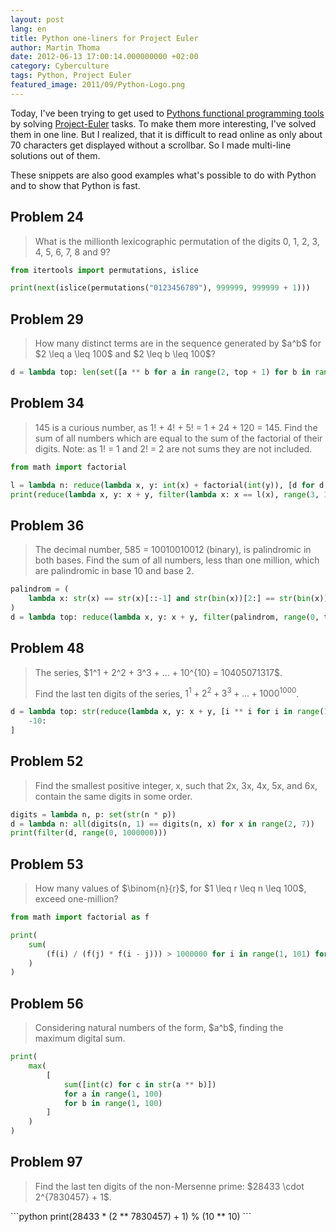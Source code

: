 ```yaml
---
layout: post
lang: en
title: Python one-liners for Project Euler
author: Martin Thoma
date: 2012-06-13 17:00:14.000000000 +02:00
category: Cyberculture
tags: Python, Project Euler
featured_image: 2011/09/Python-Logo.png
---
```

Today, I've been trying to get used to <a href="../functional-programming-in-python/" title="Functional Programming in Python">Pythons functional programming tools</a> by solving <a href="http://projecteuler.net/about">Project-Euler</a> tasks. To make them more interesting, I've solved them in one line. But I realized, that it is difficult to read online as only about 70 characters get displayed without a scrollbar. So I made multi-line solutions out of them.

These snippets are also good examples what's possible to do with Python and to show that Python is fast.

<h2>Problem 24</h2>
<blockquote>What is the millionth lexicographic permutation of the digits 0, 1, 2, 3, 4, 5, 6, 7, 8 and 9?</blockquote>

```python
from itertools import permutations, islice

print(next(islice(permutations("0123456789"), 999999, 999999 + 1)))
```

<h2>Problem 29</h2>
<blockquote>How many distinct terms are in the sequence generated by $a^b$ for $2 \leq a \leq 100$ and $2 \leq b \leq 100$?</blockquote>

```python
d = lambda top: len(set([a ** b for a in range(2, top + 1) for b in range(2, top + 1)]))
```

<h2>Problem 34</h2>
<blockquote>145 is a curious number, as 1! + 4! + 5! = 1 + 24 + 120 = 145.
Find the sum of all numbers which are equal to the sum of the factorial of their digits.
Note: as 1! = 1 and 2! = 2 are not sums they are not included.</blockquote>

```python
from math import factorial

l = lambda n: reduce(lambda x, y: int(x) + factorial(int(y)), [d for d in "0" + str(n)])
print(reduce(lambda x, y: x + y, filter(lambda x: x == l(x), range(3, 100000))))
```

<h2>Problem 36</h2>
<blockquote>The decimal number, 585 = 10010010012 (binary), is palindromic in both bases.
Find the sum of all numbers, less than one million, which are palindromic in base 10 and base 2.</blockquote>

```python
palindrom = (
    lambda x: str(x) == str(x)[::-1] and str(bin(x))[2:] == str(bin(x))[2:][::-1]
)
d = lambda top: reduce(lambda x, y: x + y, filter(palindrom, range(0, top + 1)))
```

<h2>Problem 48</h2>
<blockquote>The series, $1^1 + 2^2 + 3^3 + ... + 10^{10} = 10405071317$.

Find the last ten digits of the series, $1^1 + 2^2 + 3^3 + ... + 1000^{1000}$.</blockquote>


```python
d = lambda top: str(reduce(lambda x, y: x + y, [i ** i for i in range(1, top + 1)]))[
    -10:
]
```

<h2>Problem 52</h2>
<blockquote>Find the smallest positive integer, x, such that 2x, 3x, 4x, 5x, and 6x, contain the same digits in some order.</blockquote>

```python
digits = lambda n, p: set(str(n * p))
d = lambda n: all(digits(n, 1) == digits(n, x) for x in range(2, 7))
print(filter(d, range(0, 1000000)))
```

<h2>Problem 53</h2>
<blockquote>How many values of $\binom{n}{r}$, for $1 \leq r \leq n \leq 100$, exceed one-million?</blockquote>

```python
from math import factorial as f

print(
    sum(
        (f(i) / (f(j) * f(i - j))) > 1000000 for i in range(1, 101) for j in range(1, i)
    )
)
```

<h2>Problem 56</h2>
<blockquote>Considering natural numbers of the form, $a^b$, finding the maximum digital sum.</blockquote>

```python
print(
    max(
        [
            sum([int(c) for c in str(a ** b)])
            for a in range(1, 100)
            for b in range(1, 100)
        ]
    )
)
```

<h2>Problem 97</h2>
<blockquote>Find the last ten digits of the non-Mersenne prime: $28433 \cdot 2^{7830457} + 1$.</blockquote>
```python
print(28433 * (2 ** 7830457) + 1) % (10 ** 10)
```
